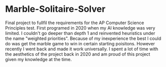 # Marble-Solitaire-Solver
Final project to fullfil the requirements for the AP Computer Science Principles test. First programed in 2020 when my AI knowledge was very limited. I couldn't go deeper than depth 1 and reinvented heuristics under the name "weighted priorities". Because of my inexperience the best I could do was get the marble game to win in certain starting poisitons. However recently I went back and made it work universally. I spent a lot of time with the aesthetics of the project back in 2020 and am proud of this project given my knowledge at the time. 
